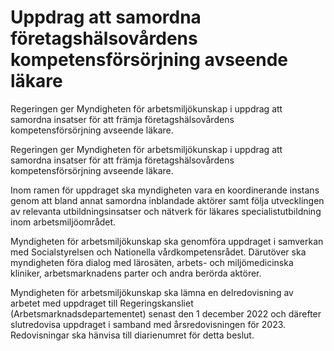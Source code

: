 # Uppdrag att samordna företagshälsovårdens kompetensförsörjning avseende läkare

Regeringen ger Myndigheten för arbetsmiljökunskap i uppdrag att samordna insatser för att främja företagshälsovårdens kompetensförsörjning avseende läkare.

Regeringen ger Myndigheten för arbetsmiljökunskap i uppdrag att samordna insatser för att främja företagshälsovårdens kompetensförsörjning avseende läkare.

Inom ramen för uppdraget ska myndigheten vara en koordinerande instans genom att bland annat samordna inblandade aktörer samt följa utvecklingen av relevanta utbildningsinsatser och nätverk för läkares specialistutbildning inom arbetsmiljöområdet.

Myndigheten för arbetsmiljökunskap ska genomföra uppdraget i samverkan med Socialstyrelsen och Nationella vårdkompetensrådet. Därutöver ska myndigheten föra dialog med lärosäten, arbets- och miljömedicinska kliniker, arbetsmarknadens parter och andra berörda aktörer.

Myndigheten för arbetsmiljökunskap ska lämna en delredovisning av arbetet med uppdraget till Regeringskansliet (Arbetsmarknadsdepartementet) senast den 1 december 2022 och därefter slutredovisa uppdraget i samband med årsredovisningen för 2023. Redovisningar ska hänvisa till diarienumret för detta beslut.
